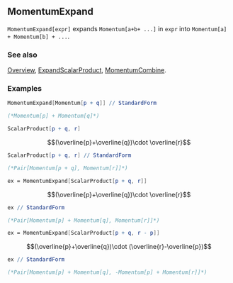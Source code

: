 ## MomentumExpand

`MomentumExpand[expr]` expands `Momentum[a+b+ ...]` in `expr` into `Momentum[a] + Momentum[b] + ...`.

### See also

[Overview](Extra/FeynCalc.md), [ExpandScalarProduct](ExpandScalarProduct.md), [MomentumCombine](MomentumCombine.md).

### Examples

```mathematica
MomentumExpand[Momentum[p + q]] // StandardForm

(*Momentum[p] + Momentum[q]*)
```

```mathematica
ScalarProduct[p + q, r]
```

$$(\overline{p}+\overline{q})\cdot \overline{r}$$

```mathematica
ScalarProduct[p + q, r] // StandardForm

(*Pair[Momentum[p + q], Momentum[r]]*)
```

```mathematica
ex = MomentumExpand[ScalarProduct[p + q, r]]
```

$$(\overline{p}+\overline{q})\cdot \overline{r}$$

```mathematica
ex // StandardForm

(*Pair[Momentum[p] + Momentum[q], Momentum[r]]*)
```

```mathematica
ex = MomentumExpand[ScalarProduct[p + q, r - p]]
```

$$(\overline{p}+\overline{q})\cdot (\overline{r}-\overline{p})$$

```mathematica
ex // StandardForm

(*Pair[Momentum[p] + Momentum[q], -Momentum[p] + Momentum[r]]*)
```